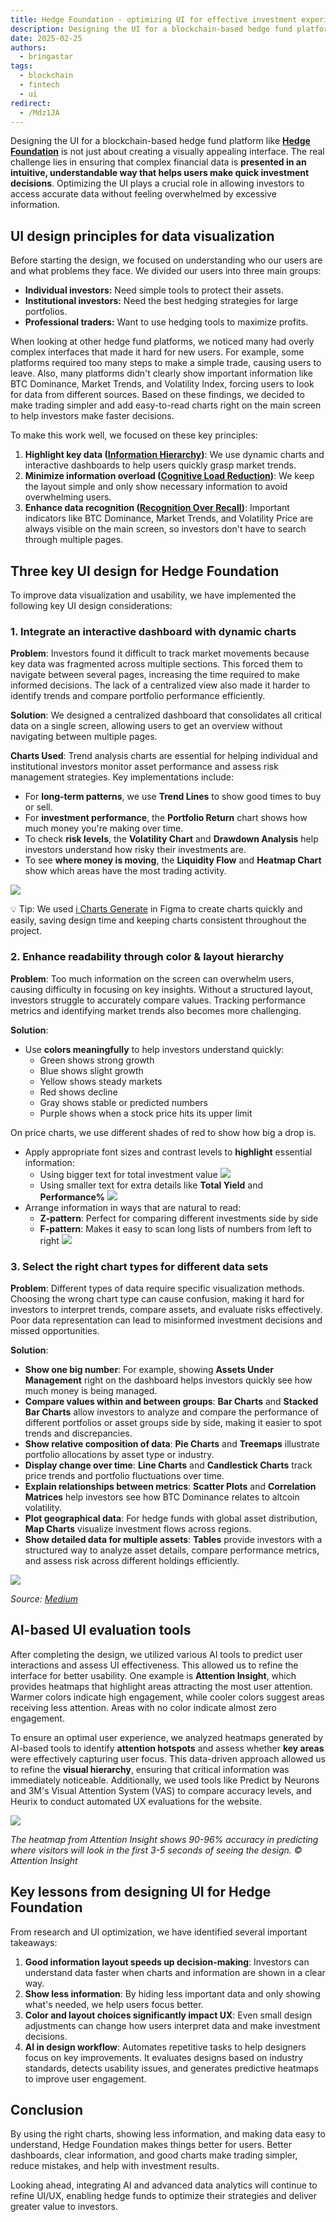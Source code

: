 ```yaml
---
title: Hedge Foundation - optimizing UI for effective investment experience
description: Designing the UI for a blockchain-based hedge fund platform like Hedge Foundation is not just about creating a visually appealing interface. The real challenge lies in ensuring that complex financial data is presented in an intuitive, understandable way that helps users make quick investment decisions. Optimizing the UI plays a crucial role in allowing investors to access accurate data without feeling overwhelmed by excessive information.
date: 2025-02-25
authors:
  - bringastar
tags:
  - blockchain
  - fintech
  - ui
redirect:
  - /Mdz1JA
---
```


Designing the UI for a blockchain-based hedge fund platform like [**Hedge Foundation**](https://hedge.foundation) is not just about creating a visually appealing interface. The real challenge lies in ensuring that complex financial data is **presented in an intuitive, understandable way that helps users make quick investment decisions**. Optimizing the UI plays a crucial role in allowing investors to access accurate data without feeling overwhelmed by excessive information.

## UI design principles for data visualization

Before starting the design, we focused on understanding who our users are and what problems they face. We divided our users into three main groups:

- **Individual investors:** Need simple tools to protect their assets.
- **Institutional investors:** Need the best hedging strategies for large portfolios.
- **Professional traders:** Want to use hedging tools to maximize profits.

When looking at other hedge fund platforms, we noticed many had overly complex interfaces that made it hard for new users. For example, some platforms required too many steps to make a simple trade, causing users to leave. Also, many platforms didn't clearly show important information like BTC Dominance, Market Trends, and Volatility Index, forcing users to look for data from different sources. Based on these findings, we decided to make trading simpler and add easy-to-read charts right on the main screen to help investors make faster decisions.

To make this work well, we focused on these key principles:

1. **Highlight key data ([Information Hierarchy](https://www.bridgewaterlearning.co.za/2013/04/16/design-principles-hierarchy-of-information/))**: We use dynamic charts and interactive dashboards to help users quickly grasp market trends.
2. **Minimize information overload ([Cognitive Load Reduction](https://www.nngroup.com/articles/minimize-cognitive-load/))**: We keep the layout simple and only show necessary information to avoid overwhelming users.
3. **Enhance data recognition ([Recognition Over Recall](https://www.nngroup.com/articles/recognition-and-recall/))**: Important indicators like BTC Dominance, Market Trends, and Volatility Price are always visible on the main screen, so investors don't have to search through multiple pages.

## Three key UI design for Hedge Foundation

To improve data visualization and usability, we have implemented the following key UI design considerations:

### 1. Integrate an interactive dashboard with dynamic charts

**Problem**: Investors found it difficult to track market movements because key data was fragmented across multiple sections. This forced them to navigate between several pages, increasing the time required to make informed decisions. The lack of a centralized view also made it harder to identify trends and compare portfolio performance efficiently.

**Solution**: We designed a centralized dashboard that consolidates all critical data on a single screen, allowing users to get an overview without navigating between multiple pages.

**Charts Used**: Trend analysis charts are essential for helping individual and institutional investors monitor asset performance and assess risk management strategies. Key implementations include:

- For **long-term patterns**, we use **Trend Lines** to show good times to buy or sell.
- For **investment performance**, the **Portfolio Return** chart shows how much money you're making over time.
- To check **risk levels**, the **Volatility Chart** and **Drawdown Analysis** help investors understand how risky their investments are.
- To see **where money is moving**, the **Liquidity Flow** and **Heatmap Chart** show which areas have the most trading activity.

![](assets/hedge-foundation-charts.png)

💡 Tip: We used [i Charts Generate](https://www.figma.com/community/plugin/1370606842652257742/i-charts-generate-line-chart-bar-chart-pie-cahrt-radar-chart-scatter-radial) in Figma to create charts quickly and easily, saving design time and keeping charts consistent throughout the project.

### 2. Enhance readability through color & layout hierarchy

**Problem**: Too much information on the screen can overwhelm users, causing difficulty in focusing on key insights. Without a structured layout, investors struggle to accurately compare values. Tracking performance metrics and identifying market trends also becomes more challenging.

**Solution**:

- Use **colors meaningfully** to help investors understand quickly:
  - Green shows strong growth
  - Blue shows slight growth
  - Yellow shows steady markets
  - Red shows decline
  - Gray shows stable or predicted numbers
  - Purple shows when a stock price hits its upper limit

On price charts, we use different shades of red to show how big a drop is.

- Apply appropriate font sizes and contrast levels to **highlight** essential information:
  - Using bigger text for total investment value
    ![](assets/hedge-foundation-price-charts.png)
  - Using smaller text for extra details like **Total Yield** and **Performance%**
    ![](assets/hedge-foundation-total-yeild.png)
- Arrange information in ways that are natural to read:
  - **Z-pattern**: Perfect for comparing different investments side by side
  - **F-pattern**: Makes it easy to scan long lists of numbers from left to right
    ![](assets/hedge-foundation-reading-patterns.png)

### 3. Select the right chart types for different data sets

**Problem**: Different types of data require specific visualization methods. Choosing the wrong chart type can cause confusion, making it hard for investors to interpret trends, compare assets, and evaluate risks effectively. Poor data representation can lead to misinformed investment decisions and missed opportunities.

**Solution**:

- **Show one big number**: For example, showing **Assets Under Management** right on the dashboard helps investors quickly see how much money is being managed.
- **Compare values within and between groups**: **Bar Charts** and **Stacked Bar Charts** allow investors to analyze and compare the performance of different portfolios or asset groups side by side, making it easier to spot trends and discrepancies.
- **Show relative composition of data**: **Pie Charts** and **Treemaps** illustrate portfolio allocations by asset type or industry.
- **Display change over time**: **Line Charts** and **Candlestick Charts** track price trends and portfolio fluctuations over time.
- **Explain relationships between metrics**: **Scatter Plots** and **Correlation Matrices** help investors see how BTC Dominance relates to altcoin volatility.
- **Plot geographical data**: For hedge funds with global asset distribution, **Map Charts** visualize investment flows across regions.
- **Show detailed data for multiple assets**: **Tables** provide investors with a structured way to analyze asset details, compare performance metrics, and assess risk across different holdings efficiently.

![](assets/hedge-foundation-data-sets.png)

_Source: [Medium](https://medium.com/gooddata-developers/how-to-choose-the-best-chart-type-to-visualize-your-data-85c866ca13a1)_

## AI-based UI evaluation tools

After completing the design, we utilized various AI tools to predict user interactions and assess UI effectiveness. This allowed us to refine the interface for better usability. One example is **Attention Insight**, which provides heatmaps that highlight areas attracting the most user attention. Warmer colors indicate high engagement, while cooler colors suggest areas receiving less attention. Areas with no color indicate almost zero engagement.

To ensure an optimal user experience, we analyzed heatmaps generated by AI-based tools to identify **attention hotspots** and assess whether **key areas** were effectively capturing user focus. This data-driven approach allowed us to refine the **visual hierarchy**, ensuring that critical information was immediately noticeable. Additionally, we used tools like Predict by Neurons and 3M's Visual Attention System (VAS) to compare accuracy levels, and Heurix to conduct automated UX evaluations for the website.

![](assets/hedge-foundation-heat-map.png)

_The heatmap from Attention Insight shows 90-96% accuracy in predicting where visitors will look in the first 3-5 seconds of seeing the design.
© Attention Insight_

## Key lessons from designing UI for Hedge Foundation

From research and UI optimization, we have identified several important takeaways:

1. **Good information layout speeds up decision-making**: Investors can understand data faster when charts and information are shown in a clear way.
2. **Show less information**: By hiding less important data and only showing what's needed, we help users focus better.
3. **Color and layout choices significantly impact UX**: Even small design adjustments can change how users interpret data and make investment decisions.
4. **AI in design workflow**: Automates repetitive tasks to help designers focus on key improvements. It evaluates designs based on industry standards, detects usability issues, and generates predictive heatmaps to improve user engagement.

## Conclusion

By using the right charts, showing less information, and making data easy to understand, Hedge Foundation makes things better for users. Better dashboards, clear information, and good charts make trading simpler, reduce mistakes, and help with investment results.

Looking ahead, integrating AI and advanced data analytics will continue to refine UI/UX, enabling hedge funds to optimize their strategies and deliver greater value to investors.
